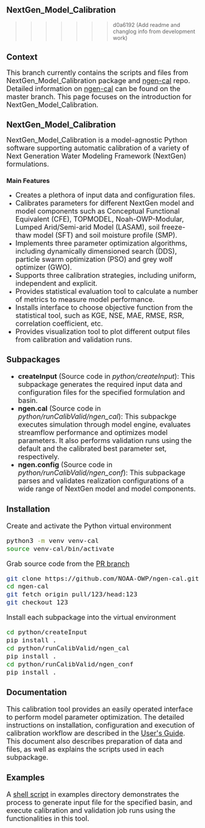 ## NextGen_Model_Calibration
>>>>>>> d0a6192 (Add readme and changlog info from development work)

## __Context__
<font size="4"> This branch currently contains the scripts and files from NextGen_Model_Calibration package and [ngen-cal](https://github.com/NOAA-OWP/ngen-cal/) repo. Detailed information on [ngen-cal](https://github.com/NOAA-OWP/ngen-cal/) can be found on the master branch. This page focuses on the introduction for NextGen_Model_Calibration. </font> 

## __NextGen_Model_Calibration__
<font size="4"> NextGen_Model_Calibration is a model-agnostic Python software supporting automatic calibration of a variety of Next Generation Water Modeling Framework (NextGen) formulations. </font> 

### Main Features
- <font size="4"> Creates a plethora of input data and configuration files. </font>
- <font size="4"> Calibrates parameters for different NextGen model and model components such as Conceptual Functional Equivalent (CFE), TOPMODEL, Noah-OWP-Modular, Lumped Arid/Semi-arid Model (LASAM), soil freeze-thaw model (SFT) and soil moisture profile (SMP). </font>
- <font size="4"> Implements three parameter optimization algorithms, including dynamically dimensioned search (DDS), particle swarm optimization (PSO) and grey wolf optimizer (GWO). </font>
- <font size="4"> Supports three calibration strategies, including uniform, independent and explicit. </font>
- <font size="4"> Provides statistical evaluation tool to calculate a number of metrics to measure model performance.
- <font size="4"> Installs interface to choose objective function from the statistical tool, such as KGE, NSE, MAE, RMSE, RSR, correlation coefficient, etc. </font>
- <font size="4"> Provides visualization tool to plot different output files from calibration and validation runs.</font>

### Subpackages
- <font size="4">__createInput__ (Source code in _python/createInput_): This subpackage generates the required input data and configuration files for the specified formulation and basin. </font>
- <font size="4">__ngen.cal__ (Source code in _python/runCalibValid/ngen_cal_): This subpackge executes simulation through model engine, evaluates streamflow performance and optimizes model parameters. It also performs validation runs using the default and the calibrated best parameter set, respectively. </font>
- <font size="4">__ngen.config__ (Source code in _python/runCalibValid/ngen_conf_): This subpackage parses and validates realization configurations of a wide range of NextGen model and model components. </font>

### Installation
<font size="4"> Create and activate the Python virtual environment </font>

``` bash
python3 -m venv venv-cal 
source venv-cal/bin/activate
```
<font size="4"> Grab source code from the [PR branch](https://github.com/NOAA-OWP/ngen-cal/tree/4cb1c44280e56fd0ac640f0d4e6b5cc57fb3dbd8)</font>
``` bash
git clone https://github.com/NOAA-OWP/ngen-cal.git
cd ngen-cal
git fetch origin pull/123/head:123
git checkout 123
```
<font size="4"> Install each subpackage into the virtual environment </font>
```bash
cd python/createInput
pip install .
cd python/runCalibValid/ngen_cal
pip install .
cd python/runCalibValid/ngen_conf
pip install .
```
### Documentation
<font size="4"> This calibration tool provides an easily operated interface to perform model parameter optimization. The detailed instructions on installation, configuration and execution of calibration workflow are described in the [User's Guide](https://github.com/NOAA-OWP/ngen-cal/blob/b5b056e4af0e7d5952b19d574d03f8638e31a0c7/doc/NextGen_Model_Calibration_User_Guide.pdf). This document also describes preparation of data and files, as well as explains the scripts used in each subpackage. </font>
    
### Examples
<font size="4"> A [shell script](https://github.com/NOAA-OWP/ngen-cal/blob/8541009f70a23e7f50ac6e0ea712c00704a410dc/examples/run_calibration.sh) in examples directory demonstrates the process to generate input file for the specified basin, and execute calibration and validation job runs using the functionalities in this tool. </font>
    
